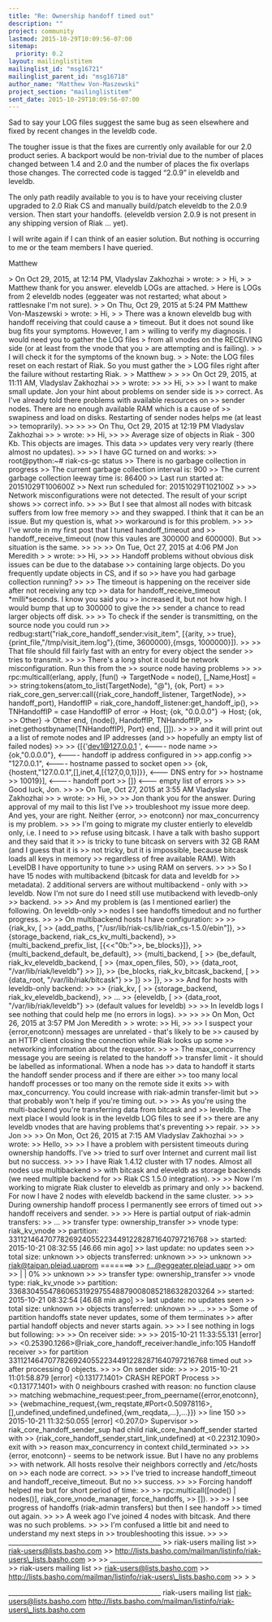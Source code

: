 ```yaml
---
title: "Re: Ownership handoff timed out"
description: ""
project: community
lastmod: 2015-10-29T10:09:56-07:00
sitemap:
  priority: 0.2
layout: mailinglistitem
mailinglist_id: "msg16721"
mailinglist_parent_id: "msg16718"
author_name: "Matthew Von-Maszewski"
project_section: "mailinglistitem"
sent_date: 2015-10-29T10:09:56-07:00
---
```



Sad to say your LOG files suggest the same bug as seen elsewhere and fixed by 
recent changes in the leveldb code.

The tougher issue is that the fixes are currently only available for our 2.0 
product series. A backport would be non-trivial due to the number of places 
changed between 1.4 and 2.0 and the number of places the fix overlaps those 
changes. The corrected code is tagged “2.0.9” in eleveldb and leveldb.

The only path readily available to you is to have your receiving cluster 
upgraded to 2.0 Riak CS and manually build/patch eleveldb to the 2.0.9 version. 
Then start your handoffs. (eleveldb version 2.0.9 is not present in any 
shipping version of Riak … yet). 

I will write again if I can think of an easier solution. But nothing is 
occurring to me or the team members I have queried.

Matthew

&gt; On Oct 29, 2015, at 12:14 PM, Vladyslav Zakhozhai 
&gt;  wrote:
&gt; 
&gt; Hi,
&gt; 
&gt; Matthew thank for you answer. eleveldb LOGs are attached.
&gt; Here is LOGs from 2 eleveldb nodes (eggeater was not restarted; what about 
&gt; rattlesnake I'm not sure).
&gt; 
&gt; On Thu, Oct 29, 2015 at 5:24 PM Matthew Von-Maszewski  &gt; wrote:
&gt; Hi,
&gt; 
&gt; There was a known eleveldb bug with handoff receiving that could cause a 
&gt; timeout. But it does not sound like bug fits your symptoms. However, I am 
&gt; willing to verify my diagnosis. I would need you to gather the LOG files 
&gt; from all vnodes on the RECEIVING side (or at least from the vnode that you 
&gt; are attempting and is failing).
&gt; 
&gt; I will check it for the symptoms of the known bug.
&gt; 
&gt; Note: the LOG files reset on each restart of Riak. So you must gather the 
&gt; LOG files right after the failure without restarting Riak.
&gt; 
&gt; Matthew
&gt; 
&gt; 
&gt;&gt; On Oct 29, 2015, at 11:11 AM, Vladyslav Zakhozhai 
&gt;&gt; &gt; wrote:
&gt;&gt; 
&gt;&gt; Hi,
&gt;&gt; 
&gt;&gt; I want to make small update. Jon your hint about problems on sender side is 
&gt;&gt; correct. As I've already told there problems with available resources on 
&gt;&gt; sender nodes. There are no enough available RAM which is a cause of 
&gt;&gt; swapiness and load on disks. Restarting of sender nodes helps me (at least 
&gt;&gt; temoprarily).
&gt;&gt; 
&gt;&gt; 
&gt;&gt; On Thu, Oct 29, 2015 at 12:19 PM Vladyslav Zakhozhai 
&gt;&gt; &gt; wrote:
&gt;&gt; Hi,
&gt;&gt; 
&gt;&gt; Average size of objects in Riak - 300 Kb. This objects are images. This data 
&gt;&gt; updates very very rearly (there almost no updates).
&gt;&gt; 
&gt;&gt; I have GC turned on and works:
&gt;&gt; root@python:~# riak-cs-gc status
&gt;&gt; There is no garbage collection in progress
&gt;&gt; The current garbage collection interval is: 900
&gt;&gt; The current garbage collection leeway time is: 86400
&gt;&gt; Last run started at: 20151029T100600Z
&gt;&gt; Next run scheduled for: 20151029T102100Z
&gt;&gt; 
&gt;&gt; Network misconfigurations were not detected. The result of your script shows 
&gt;&gt; correct info.
&gt;&gt; 
&gt;&gt; But I see that almost all nodes with bitcask suffers from low free memory 
&gt;&gt; and they swapped. I think that it can be an issue. But my question is, what 
&gt;&gt; workaround is for this problem.
&gt;&gt; 
&gt;&gt; I've wrote in my first post that I tuned handoff\_timeout and 
&gt;&gt; handoff\_receive\_timeout (now this vaules are 300000 and 600000). But 
&gt;&gt; situation is the same.
&gt;&gt; 
&gt;&gt; 
&gt;&gt; On Tue, Oct 27, 2015 at 4:06 PM Jon Meredith &gt; &gt; wrote:
&gt;&gt; Hi,
&gt;&gt; 
&gt;&gt; Handoff problems without obvious disk issues can be due to the database 
&gt;&gt; containing large objects. Do you frequently update objects in CS, and if so 
&gt;&gt; have you had garbage collection running?
&gt;&gt; 
&gt;&gt; The timeout is happening on the receiver side after not receiving any tcp 
&gt;&gt; data for handoff\_receive\_timeout \*milli\*seconds. I know you said you 
&gt;&gt; increased it, but not how high. I would bump that up to 300000 to give the 
&gt;&gt; sender a chance to read larger objects off disk.
&gt;&gt; 
&gt;&gt; To check if the sender is transmitting, on the source node you could run
&gt;&gt; redbug:start("riak\_core\_handoff\_sender:visit\_item", [{arity, 
&gt;&gt; true},{print\_file,"/tmp/visit\_item.log"},{time, 3600000},{msgs, 1000000}]).
&gt;&gt; 
&gt;&gt; That file should fill fairly fast with an entry for every object the sender 
&gt;&gt; tries to transmit.
&gt;&gt; 
&gt;&gt; There's a long shot it could be network misconfiguration. Run this from the 
&gt;&gt; source node having problems 
&gt;&gt; 
&gt;&gt; rpc:multicall(erlang, apply, [fun() -&gt; TargetNode = node(), [\_Name,Host] = 
&gt;&gt; string:tokens(atom\_to\_list(TargetNode), "@"), {ok, Port} = 
&gt;&gt; riak\_core\_gen\_server:call({riak\_core\_handoff\_listener, TargetNode}, 
&gt;&gt; handoff\_port), HandoffIP = riak\_core\_handoff\_listener:get\_handoff\_ip(), 
&gt;&gt; TNHandoffIP = case HandoffIP of error -&gt; Host; {ok, "0.0.0.0"} -&gt; Host; {ok, 
&gt;&gt; Other} -&gt; Other end, {node(), HandoffIP, TNHandoffIP, 
&gt;&gt; inet:gethostbyname(TNHandoffIP), Port} end, []]).
&gt;&gt; 
&gt;&gt; and it will print out a a list of remote nodes and IP addresses (and 
&gt;&gt; hopefully an empty list of failed nodes)
&gt;&gt; 
&gt;&gt; {[{'dev1@127.0.0.1 ', &lt;---- node name
&gt;&gt; {ok,"0.0.0.0"}, &lt;---- handoff ip address configured in 
&gt;&gt; app.config
&gt;&gt; "127.0.0.1", &lt;---- hostname passed to socket open
&gt;&gt; {ok,{hostent,"127.0.0.1",[],inet,4,[{127,0,0,1}]}}, &lt;--- DNS entry for 
&gt;&gt; hostname
&gt;&gt; 10019}], &lt;---- handoff port
&gt;&gt; []} &lt;--- empty list of errors
&gt;&gt; 
&gt;&gt; Good luck, Jon.
&gt;&gt; 
&gt;&gt; On Tue, Oct 27, 2015 at 3:55 AM Vladyslav Zakhozhai 
&gt;&gt; &gt; wrote:
&gt;&gt; Hi,
&gt;&gt; 
&gt;&gt; Jon thank you for the answer. During approval of my mail to this list I've 
&gt;&gt; troubleshoot my issue more deep. And yes, your are right. Neither {error, 
&gt;&gt; enotconn} nor max\_concurrency is my problem.
&gt;&gt; 
&gt;&gt; I'm going to migrate my cluster entierly to eleveldb only, i.e. I need to 
&gt;&gt; refuse using bitcask. I have a talk with basho support and they said that it 
&gt;&gt; is tricky to tune bitcask on servers with 32 GB RAM (and I guess that it is 
&gt;&gt; not tricky, but it is impossible, because bitcask loads all keys in memory 
&gt;&gt; regardless of free available RAM). With LevelDB I have opportunity to tune 
&gt;&gt; using RAM on servers.
&gt;&gt; 
&gt;&gt; So I have 15 nodes with multibackend (bitcask for data and leveldb for 
&gt;&gt; metadata). 2 additional servers are without multibackend - only with 
&gt;&gt; leveldb. Now I'm not sure do I need still use mutibackend with levedb-only 
&gt;&gt; backend.
&gt;&gt; 
&gt;&gt; And my problem is (as I mentioned earlier) the following. On leveldb-only 
&gt;&gt; nodes I see handoffs timedout and no further progress.
&gt;&gt; 
&gt;&gt; On multibackend hosts I have configuration:
&gt;&gt; 
&gt;&gt; {riak\_kv, [
&gt;&gt; {add\_paths, ["/usr/lib/riak-cs/lib/riak\_cs-1.5.0/ebin"]},
&gt;&gt; {storage\_backend, riak\_cs\_kv\_multi\_backend},
&gt;&gt; {multi\_backend\_prefix\_list, [{&lt;&lt;"0b:"&gt;&gt;, be\_blocks}]},
&gt;&gt; {multi\_backend\_default, be\_default},
&gt;&gt; {multi\_backend, [
&gt;&gt; {be\_default, riak\_kv\_eleveldb\_backend, [
&gt;&gt; {max\_open\_files, 50},
&gt;&gt; {data\_root, "/var/lib/riak/leveldb"}
&gt;&gt; ]},
&gt;&gt; {be\_blocks, riak\_kv\_bitcask\_backend, [
&gt;&gt; {data\_root, "/var/lib/riak/bitcask"}
&gt;&gt; ]}
&gt;&gt; ]},
&gt;&gt; 
&gt;&gt; And for hosts with leveldb-only backend:
&gt;&gt; 
&gt;&gt; {riak\_kv, [
&gt;&gt; {storage\_backend, riak\_kv\_eleveldb\_backend},
&gt;&gt; ...
&gt;&gt; {eleveldb, [ 
&gt;&gt; {data\_root, "/var/lib/riak/leveldb"}
&gt;&gt; (default values for leveldb)
&gt;&gt; 
&gt;&gt; In leveldb logs I see nothing that could help me (no errors in logs).
&gt;&gt; 
&gt;&gt; 
&gt;&gt; On Mon, Oct 26, 2015 at 3:57 PM Jon Meredith &gt; &gt; wrote:
&gt;&gt; Hi,
&gt;&gt; 
&gt;&gt; I suspect your {error,enotconn} messages are unrelated - that's likely to be 
&gt;&gt; caused by an HTTP client closing the connection while Riak looks up some 
&gt;&gt; networking information about the requestor.
&gt;&gt; 
&gt;&gt; The max\_concurrency message you are seeing is related to the handoff 
&gt;&gt; transfer limit - it should be labelled as informational. When a node has 
&gt;&gt; data to handoff it starts the handoff sender process and if there are either 
&gt;&gt; too many local handoff processes or too many on the remote side it exits 
&gt;&gt; with max\_concurrency. You could increase with riak-admin transfer-limit but 
&gt;&gt; that probably won't help if you're timing out.
&gt;&gt; 
&gt;&gt; As you're using the multi-backend you're transferring data from bitcask and 
&gt;&gt; leveldb. The next place I would look is in the leveldb LOG files to see if 
&gt;&gt; there are any leveldb vnodes that are having problems that's preventing 
&gt;&gt; repair.
&gt;&gt; 
&gt;&gt; Jon
&gt;&gt; 
&gt;&gt; On Mon, Oct 26, 2015 at 7:15 AM Vladyslav Zakhozhai 
&gt;&gt; &gt; wrote:
&gt;&gt; Hello,
&gt;&gt; 
&gt;&gt; I have a problem with persistent timeouts during ownership handoffs. I've 
&gt;&gt; tried to surf over Internet and current mail list but no success.
&gt;&gt; 
&gt;&gt; I have Riak 1.4.12 cluster with 17 nodes. Almost all nodes use multibackend 
&gt;&gt; with bitcask and eleveldb as storage backends (we need multiple backend for 
&gt;&gt; Riak CS 1.5.0 integration).
&gt;&gt; 
&gt;&gt; Now I'm working to migrate Riak cluster to eleveldb as primary and only 
&gt;&gt; backend. For now I have 2 nodes with eleveldb backend in the same cluster.
&gt;&gt; 
&gt;&gt; During ownership handoff process I permanently see errors of timed out 
&gt;&gt; handoff receivers and sender.
&gt;&gt; 
&gt;&gt; Here is partial output of riak-admin transfers:
&gt;&gt; ...
&gt;&gt; transfer type: ownership\_transfer
&gt;&gt; vnode type: riak\_kv\_vnode
&gt;&gt; partition: 331121464707782692405522344912282871640797216768
&gt;&gt; started: 2015-10-21 08:32:55 [46.66 min ago]
&gt;&gt; last update: no updates seen
&gt;&gt; total size: unknown
&gt;&gt; objects transferred: unknown
&gt;&gt; 
&gt;&gt; unknown 
&gt;&gt; riak@taipan.pleiad.uaprom  =======&gt; 
&gt;&gt; r...@eggeater.pleiad.uapr 
&gt;&gt; om 
&gt;&gt; | | 0% 
&gt;&gt; unknown 
&gt;&gt; 
&gt;&gt; transfer type: ownership\_transfer
&gt;&gt; vnode type: riak\_kv\_vnode
&gt;&gt; partition: 336830455478606531929755488790080852186328203264
&gt;&gt; started: 2015-10-21 08:32:54 [46.68 min ago]
&gt;&gt; last update: no updates seen
&gt;&gt; total size: unknown
&gt;&gt; objects transferred: unknown
&gt;&gt; ...
&gt;&gt; 
&gt;&gt; Some of partition handoffs state never updates, some of them terminates 
&gt;&gt; after partial handoff objects and never starts again.
&gt;&gt; 
&gt;&gt; I see nothing in logs but following:
&gt;&gt; 
&gt;&gt; On receiver side:
&gt;&gt; 
&gt;&gt; 2015-10-21 11:33:55.131 [error] 
&gt;&gt; &lt;0.25390.1266&gt;@riak\_core\_handoff\_receiver:handle\_info:105 Handoff receiver 
&gt;&gt; for partition 331121464707782692405522344912282871640797216768 timed out 
&gt;&gt; after processing 0 objects.
&gt;&gt; 
&gt;&gt; On sender side:
&gt;&gt; 
&gt;&gt; 2015-10-21 11:01:58.879 [error] &lt;0.13177.1401&gt; CRASH REPORT Process 
&gt;&gt; &lt;0.13177.1401&gt; with 0 neighbours crashed with reason: no function clause 
&gt;&gt; matching webmachine\_request:peer\_from\_peername({error,enotconn}, 
&gt;&gt; {webmachine\_request,{wm\_reqstate,#Port&lt;0.50978116&gt;,[],undefined,undefined,undefined,{wm\_reqdata,...},...}})
&gt;&gt; line 150
&gt;&gt; 2015-10-21 11:32:50.055 [error] &lt;0.207.0&gt; Supervisor 
&gt;&gt; riak\_core\_handoff\_sender\_sup had child riak\_core\_handoff\_sender started with 
&gt;&gt; {riak\_core\_handoff\_sender,start\_link,undefined} at &lt;0.22312.1090&gt; exit with 
&gt;&gt; reason max\_concurrency in context child\_terminated
&gt;&gt; 
&gt;&gt; {error, enotconn} - seems to be network issue. But I have no any problems 
&gt;&gt; with network. All hosts resolve their neighbors correctly and /etc/hosts on 
&gt;&gt; each node are correct.
&gt;&gt; 
&gt;&gt; I've tried to increase handoff\_timeout and handoff\_receive\_timeout. But no 
&gt;&gt; success.
&gt;&gt; 
&gt;&gt; Forcing handoff helped me but for short period of time:
&gt;&gt; 
&gt;&gt; rpc:multicall([node() | nodes()], riak\_core\_vnode\_manager, force\_handoffs, 
&gt;&gt; []).
&gt;&gt; 
&gt;&gt; I see progress of handoffs (riak-admin transfers) but then I see handoff 
&gt;&gt; timed out again.
&gt;&gt; 
&gt;&gt; A week ago I've joined 4 nodes with bitcask. And there was no such problems.
&gt;&gt; 
&gt;&gt; I'm confused a little bit and need to understand my next steps in 
&gt;&gt; troubleshooting this issue.
&gt;&gt; 
&gt;&gt; \_\_\_\_\_\_\_\_\_\_\_\_\_\_\_\_\_\_\_\_\_\_\_\_\_\_\_\_\_\_\_\_\_\_\_\_\_\_\_\_\_\_\_\_\_\_\_
&gt;&gt; riak-users mailing list
&gt;&gt; riak-users@lists.basho.com 
&gt;&gt; http://lists.basho.com/mailman/listinfo/riak-users\_lists.basho.com 
&gt;&gt; 
&gt;&gt; \_\_\_\_\_\_\_\_\_\_\_\_\_\_\_\_\_\_\_\_\_\_\_\_\_\_\_\_\_\_\_\_\_\_\_\_\_\_\_\_\_\_\_\_\_\_\_
&gt;&gt; riak-users mailing list
&gt;&gt; riak-users@lists.basho.com 
&gt;&gt; http://lists.basho.com/mailman/listinfo/riak-users\_lists.basho.com 
&gt;&gt; 
&gt; 
&gt; 

\_\_\_\_\_\_\_\_\_\_\_\_\_\_\_\_\_\_\_\_\_\_\_\_\_\_\_\_\_\_\_\_\_\_\_\_\_\_\_\_\_\_\_\_\_\_\_
riak-users mailing list
riak-users@lists.basho.com
http://lists.basho.com/mailman/listinfo/riak-users\_lists.basho.com

